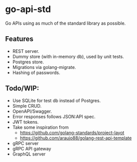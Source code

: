 # go-api-std

Go APIs using as much of the standard library as possible.

## Features

- REST server.
- Dummy store (with in-memory db), used by unit tests.
- Postgres store.
- Migrations via golang-migrate.
- Hashing of passwords.

## Todo/WIP:

- Use SQLite for test db instead of Postgres.
- Simple CRUD.
- OpenAPI/Swagger.
- Error responses follows JSON:API spec.
- JWT tokens.
- Take some inspiration from
  - https://github.com/golang-standards/project-layot
  - https://github.com/araujo88/golang-rest-api-template
- gRPC server
- gRPC API gateway
- GraphQL server
